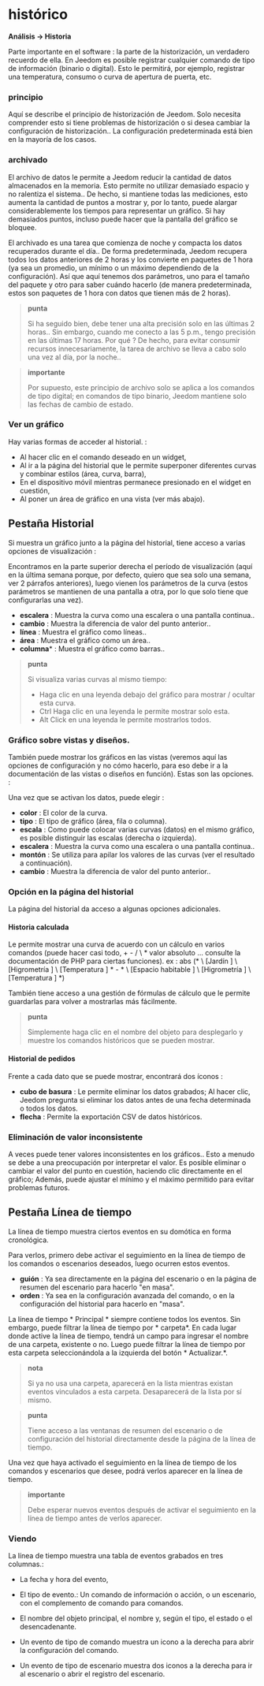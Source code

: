 # histórico
**Análisis → Historia**

Parte importante en el software : la parte de la historización, un verdadero recuerdo de ella. En Jeedom es posible registrar cualquier comando de tipo de información (binario o digital). Esto le permitirá, por ejemplo, registrar una temperatura, consumo o curva de apertura de puerta, etc.

### principio

Aquí se describe el principio de historización de Jeedom. Solo necesita comprender esto si tiene problemas de historización o si desea cambiar la configuración de historización.. La configuración predeterminada está bien en la mayoría de los casos.

### archivado

El archivo de datos le permite a Jeedom reducir la cantidad de datos almacenados en la memoria. Esto permite no utilizar demasiado espacio y no ralentiza el sistema.. De hecho, si mantiene todas las mediciones, esto aumenta la cantidad de puntos a mostrar y, por lo tanto, puede alargar considerablemente los tiempos para representar un gráfico. Si hay demasiados puntos, incluso puede hacer que la pantalla del gráfico se bloquee.

El archivado es una tarea que comienza de noche y compacta los datos recuperados durante el día.. De forma predeterminada, Jeedom recupera todos los datos anteriores de 2 horas y los convierte en paquetes de 1 hora (ya sea un promedio, un mínimo o un máximo dependiendo de la configuración). Así que aquí tenemos dos parámetros, uno para el tamaño del paquete y otro para saber cuándo hacerlo (de manera predeterminada, estos son paquetes de 1 hora con datos que tienen más de 2 horas).

> **punta**
>
> Si ha seguido bien, debe tener una alta precisión solo en las últimas 2 horas.. Sin embargo, cuando me conecto a las 5 p.m., tengo precisión en las últimas 17 horas. Por qué ? De hecho, para evitar consumir recursos innecesariamente, la tarea de archivo se lleva a cabo solo una vez al día, por la noche..

> **importante**
>
> Por supuesto, este principio de archivo solo se aplica a los comandos de tipo digital; en comandos de tipo binario, Jeedom mantiene solo las fechas de cambio de estado.

### Ver un gráfico

Hay varias formas de acceder al historial. :

- Al hacer clic en el comando deseado en un widget,
- Al ir a la página del historial que le permite superponer diferentes curvas y combinar estilos (área, curva, barra),
- En el dispositivo móvil mientras permanece presionado en el widget en cuestión,
- Al poner un área de gráfico en una vista (ver más abajo).

## Pestaña Historial

Si muestra un gráfico junto a la página del historial, tiene acceso a varias opciones de visualización :

Encontramos en la parte superior derecha el período de visualización (aquí en la última semana porque, por defecto, quiero que sea solo una semana, ver 2 párrafos anteriores), luego vienen los parámetros de la curva (estos parámetros se mantienen de una pantalla a otra, por lo que solo tiene que configurarlas una vez).

- **escalera** : Muestra la curva como una escalera o una pantalla continua..
- **cambio** : Muestra la diferencia de valor del punto anterior..
- **línea** : Muestra el gráfico como líneas..
- **área** : Muestra el gráfico como un área..
- **columna**\* : Muestra el gráfico como barras..

> **punta**
>
> Si visualiza varias curvas al mismo tiempo:
> - Haga clic en una leyenda debajo del gráfico para mostrar / ocultar esta curva.
> - Ctrl Haga clic en una leyenda le permite mostrar solo esta.
> - Alt Click en una leyenda le permite mostrarlos todos.


### Gráfico sobre vistas y diseños.

También puede mostrar los gráficos en las vistas (veremos aquí las opciones de configuración y no cómo hacerlo, para eso debe ir a la documentación de las vistas o diseños en función). Estas son las opciones. :

Una vez que se activan los datos, puede elegir :
- **color** : El color de la curva.
- **tipo** : El tipo de gráfico (área, fila o columna).
- **escala** : Como puede colocar varias curvas (datos) en el mismo gráfico, es posible distinguir las escalas (derecha o izquierda).
- **escalera** : Muestra la curva como una escalera o una pantalla continua..
- **montón** : Se utiliza para apilar los valores de las curvas (ver el resultado a continuación).
- **cambio** : Muestra la diferencia de valor del punto anterior..

### Opción en la página del historial

La página del historial da acceso a algunas opciones adicionales.

#### Historia calculada

Le permite mostrar una curva de acuerdo con un cálculo en varios comandos (puede hacer casi todo, + - / \ * valor absoluto ... consulte la documentación de PHP para ciertas funciones).
ex :
abs (* \ [Jardín \] \ [Higrometría \] \ [Temperatura \] * - * \ [Espacio habitable \] \ [Higrometría \] \ [Temperatura \] *)

También tiene acceso a una gestión de fórmulas de cálculo que le permite guardarlas para volver a mostrarlas más fácilmente.

> **punta**
>
> Simplemente haga clic en el nombre del objeto para desplegarlo y muestre los comandos históricos que se pueden mostrar.

#### Historial de pedidos

Frente a cada dato que se puede mostrar, encontrará dos íconos :

- **cubo de basura** : Le permite eliminar los datos grabados; Al hacer clic, Jeedom pregunta si eliminar los datos antes de una fecha determinada o todos los datos.
- **flecha** : Permite la exportación CSV de datos históricos.

### Eliminación de valor inconsistente

A veces puede tener valores inconsistentes en los gráficos.. Esto a menudo se debe a una preocupación por interpretar el valor. Es posible eliminar o cambiar el valor del punto en cuestión, haciendo clic directamente en el gráfico; Además, puede ajustar el mínimo y el máximo permitido para evitar problemas futuros.

## Pestaña Línea de tiempo

La línea de tiempo muestra ciertos eventos en su domótica en forma cronológica.

Para verlos, primero debe activar el seguimiento en la línea de tiempo de los comandos o escenarios deseados, luego ocurren estos eventos.

- **guión** : Ya sea directamente en la página del escenario o en la página de resumen del escenario para hacerlo &quot;en masa&quot;.
- **orden** : Ya sea en la configuración avanzada del comando, o en la configuración del historial para hacerlo en &quot;masa&quot;.

La línea de tiempo * Principal * siempre contiene todos los eventos. Sin embargo, puede filtrar la línea de tiempo por * carpeta*. En cada lugar donde active la línea de tiempo, tendrá un campo para ingresar el nombre de una carpeta, existente o no.
Luego puede filtrar la línea de tiempo por esta carpeta seleccionándola a la izquierda del botón * Actualizar.*.

> **nota**
>
> Si ya no usa una carpeta, aparecerá en la lista mientras existan eventos vinculados a esta carpeta. Desaparecerá de la lista por sí mismo.

> **punta**
>
> Tiene acceso a las ventanas de resumen del escenario o de configuración del historial directamente desde la página de la línea de tiempo.

Una vez que haya activado el seguimiento en la línea de tiempo de los comandos y escenarios que desee, podrá verlos aparecer en la línea de tiempo.

> **importante**
>
> Debe esperar nuevos eventos después de activar el seguimiento en la línea de tiempo antes de verlos aparecer.

### Viendo

La línea de tiempo muestra una tabla de eventos grabados en tres columnas.:

- La fecha y hora del evento,
- El tipo de evento.: Un comando de información o acción, o un escenario, con el complemento de comando para comandos.
- El nombre del objeto principal, el nombre y, según el tipo, el estado o el desencadenante.

- Un evento de tipo de comando muestra un icono a la derecha para abrir la configuración del comando.
- Un evento de tipo de escenario muestra dos iconos a la derecha para ir al escenario o abrir el registro del escenario.

